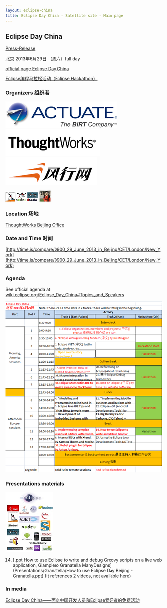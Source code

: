 ```yaml
---
layout: eclipse-china
title: Eclipse Day China - Satellite site - Main page
---
```


## Eclipse Day China

[Press-Release](press-release)	

<p>北京 2013年6月29日 （周六）full day </p>
<p><a href="http://wiki.eclipse.org/Eclipse_Day_China">official page Eclipse Day China</a></p>
<p><a href="hackathon/hackathon_beijing_2013.html">Eclipse编程马拉松活动（Eclipse Hackathon）</a></p>

### Organizers 组织者

![Actuate_logo_SM.jpg](../Pictures/Actuate_logo_SM.jpg)  ![TW-lg-small.png](../Pictures/TW-lg-small.png)  ![Funshion-logo-294.PNG](../Pictures/Funshion-logo-294.PNG)

![JVM-and-Node-2-micro.png](../Pictures/JVM-and-Node-2-micro.png)  ![Jin-logo-micro.jpg](../Pictures/Jin-logo-micro.jpg)

### Location 场地

[ThoughtWorks Beijing Office](/Day/Location/ThoughtWorksOffice)

### Date and Time 时间

[http://time.is/compare/0900_29_June_2013_in_Beijing/CET/London/New_York](http://time.is/compare/0900_29_June_2013_in_Beijing/CET/London/New_York)

### Agenda

See official agenda at [wiki.eclipse.org/Eclipse_Day_China#Topics_and_Speakers](http://wiki.eclipse.org/Eclipse_Day_China#Topics_and_Speakers)

![Agenda-02.PNG](Agenda-02.PNG)

### Presentations materials

![Languages-and-technologies-under-eclipse-5-tiny.jpg](../Pictures/Languages-and-technologies-under-eclipse-5-tiny.jpg)

14) [.ppt How to use Eclipse to write and debug Groovy scripts on a live web application, Giampiero Granatella
 ManyDesigns](Presentations/Granatella/How to use Eclipse Day Beijing - Granatella.ppt) (It references 2 videos, not available here)

### In media

[Eclipse Day China——面向中国开发人员和Eclipse爱好者的免费活动](http://user.qzone.qq.com/1521656858/blog/1370401338)	
